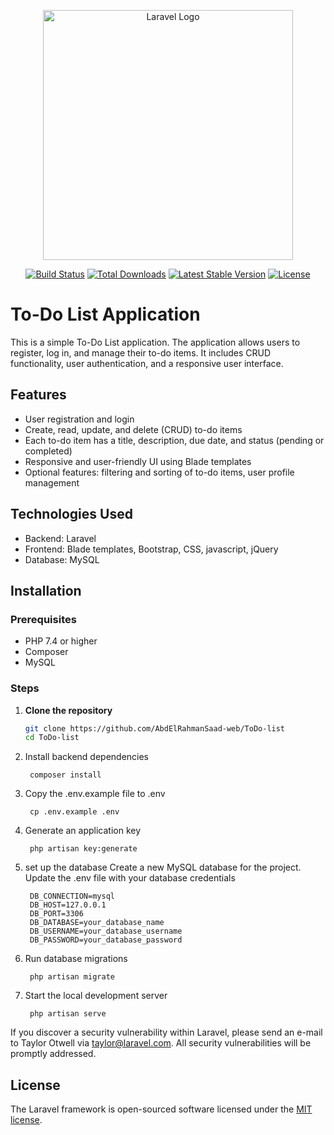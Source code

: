 <p align="center"><a href="https://laravel.com" target="_blank"><img src="https://raw.githubusercontent.com/laravel/art/master/logo-lockup/5%20SVG/2%20CMYK/1%20Full%20Color/laravel-logolockup-cmyk-red.svg" width="400" alt="Laravel Logo"></a></p>

<p align="center">
<a href="https://github.com/laravel/framework/actions"><img src="https://github.com/laravel/framework/workflows/tests/badge.svg" alt="Build Status"></a>
<a href="https://packagist.org/packages/laravel/framework"><img src="https://img.shields.io/packagist/dt/laravel/framework" alt="Total Downloads"></a>
<a href="https://packagist.org/packages/laravel/framework"><img src="https://img.shields.io/packagist/v/laravel/framework" alt="Latest Stable Version"></a>
<a href="https://packagist.org/packages/laravel/framework"><img src="https://img.shields.io/packagist/l/laravel/framework" alt="License"></a>
</p>

# To-Do List Application

This is a simple To-Do List application. The application allows users to register, log in, and manage their to-do items. It includes CRUD functionality, user authentication, and a responsive user interface.

## Features

- User registration and login
- Create, read, update, and delete (CRUD) to-do items
- Each to-do item has a title, description, due date, and status (pending or completed)
- Responsive and user-friendly UI using Blade templates
- Optional features: filtering and sorting of to-do items, user profile management

## Technologies Used

- Backend: Laravel
- Frontend: Blade templates, Bootstrap, CSS, javascript, jQuery
- Database: MySQL

## Installation

### Prerequisites

- PHP 7.4 or higher
- Composer
- MySQL

### Steps

1. **Clone the repository**

   ```bash
   git clone https://github.com/AbdElRahmanSaad-web/ToDo-list
   cd ToDo-list

2. Install backend dependencies

        composer install

3. Copy the .env.example file to .env

        cp .env.example .env

4. Generate an application key

        php artisan key:generate

5. set up the database
    Create a new MySQL database for the project.
    Update the .env file with your database credentials


        DB_CONNECTION=mysql
        DB_HOST=127.0.0.1
        DB_PORT=3306
        DB_DATABASE=your_database_name
        DB_USERNAME=your_database_username
        DB_PASSWORD=your_database_password


6. Run database migrations

        php artisan migrate

7. Start the local development server

        php artisan serve

If you discover a security vulnerability within Laravel, please send an e-mail to Taylor Otwell via [taylor@laravel.com](mailto:taylor@laravel.com). All security vulnerabilities will be promptly addressed.

## License

The Laravel framework is open-sourced software licensed under the [MIT license](https://opensource.org/licenses/MIT).

